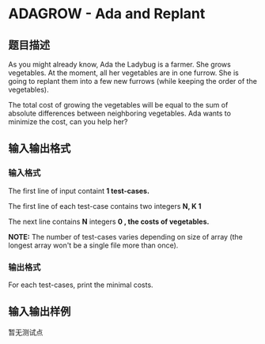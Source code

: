 # ADAGROW - Ada and Replant

## 题目描述

As you might already know, Ada the Ladybug is a farmer. She grows vegetables. At the moment, all her vegetables are in one furrow. She is going to replant them into a few new furrows (while keeping the order of the vegetables).

The total cost of growing the vegetables will be equal to the sum of absolute differences between neighboring vegetables. Ada wants to minimize the cost, can you help her?

## 输入输出格式

### 输入格式

The first line of input containt **1 test-cases.**

The first line of each test-case contains two integers **N, K 1**

The next line contains **N** integers **0 , the costs of vegetables.**

**NOTE:** The number of test-cases varies depending on size of array (the longest array won't be a single file more than once).

### 输出格式

For each test-cases, print the minimal costs.

## 输入输出样例

暂无测试点

